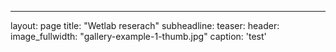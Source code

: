 ---
layout: page
title: "Wetlab reserach"
subheadline: 
teaser: 
header:
    image_fullwidth: "gallery-example-1-thumb.jpg"
    caption: 'test'


